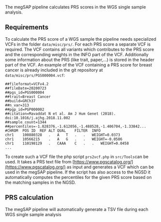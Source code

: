 The megSAP pipeline calculates PRS scores in the WGS single sample analysis. 

## Requirements
To calculate the PRS score of a WGS sample the pipeline needs specialized VCFs in the folder `data/misc/prs/`. For each PRS score a separate VCF is required. The VCF contains all variants which contributes to the PRS score and the corresponding weights in the INFO part of the VCF. Additionally some information about the PRS (like trait, paper,...) is stored in the header part of the VCF. An example of the VCF containing a PRS score for breast cancer is already included in the git repository at `data/misc/prs/PGS000004.vcf`:
```
##fileformat=VCFv4.2
##fileDate=20200723
##pgs_id=PGS000004
##trait=Breast Cancer
##build=GRCh37
##n_var=313
##pgp_id=PGP000002
##citation=Mavaddat N et al. Am J Hum Genet (2018). doi:10.1016/j.ajhg.2018.11.002
##sample_count=1344
##percentiles=-1.828376,-1.612056,-1.488528,-1.406704,-1.33842...
#CHROM	POS	ID	REF	ALT	QUAL	FILTER	INFO
chr1	100880328	.	A	T	.	.	WEIGHT=0.0373
chr1	10566215	.	A	G	.	.	WEIGHT=-0.0586
chr1	110198129	.	CAAA	C	.	.	WEIGHT=0.0458
...
```
To create such a VCF file the php script `prs2vcf.php` in `src/Tools`can be used. It takes a PRS text file from [https://www.pgscatalog.org/](https://www.pgscatalog.org/) as input and generates a VCF which can be used in the megSAP pipeline. If the script has also access to the NGSD it automatically computes the percentiles for the given PRS score based on the matching samples in the NGSD.

## PRS calculation
The megSAP pipeline will automatically generate a TSV file during each WGS single sample analysis 